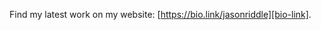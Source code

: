Find my latest work on my website: [https://bio.link/jasonriddle][bio-link].

[www-jasonriddle-com]: https://www.jasonriddle.com
[bio-link]: https://bio.link/jasonriddle
